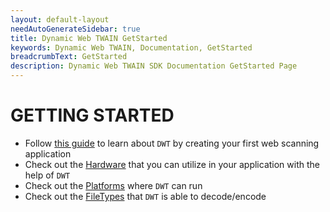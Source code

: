 ```yaml
---
layout: default-layout
needAutoGenerateSidebar: true
title: Dynamic Web TWAIN GetStarted
keywords: Dynamic Web TWAIN, Documentation, GetStarted
breadcrumbText: GetStarted
description: Dynamic Web TWAIN SDK Documentation GetStarted Page
---
```



# GETTING STARTED

* Follow [this guide]({{site.getstarted}}Helloworld.html) to learn about `DWT` by creating your first web scanning application
* Check out the [Hardware]({{site.getstarted}}Hardware.html) that you can utilize in your application with the help of `DWT`
* Check out the [Platforms]({{site.getstarted}}Platform.html) where `DWT` can run
* Check out the [FileTypes]({{site.getstarted}}Filetype.html) that `DWT` is able to decode/encode
